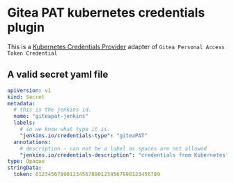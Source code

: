 # Gitea PAT kubernetes credentials plugin

This is a [Kubernetes Credentials Provider](https://plugins.jenkins.io/kubernetes-credentials-provider/) adapter of `Gitea Personal Access Token Credential`

## A valid secret yaml file
```yaml
apiVersion: v1
kind: Secret
metadata:
  # this is the jenkins id.
  name: "giteapat-jenkins"
  labels:
    # so we know what type it is.
    "jenkins.io/credentials-type": "giteaPAT"
  annotations:
    # description - can not be a label as spaces are not allowed
    "jenkins.io/credentials-description": "credentials from Kubernetes"
type: Opaque
stringData:
  token: 0123456789012345678901234567890123456789
```
